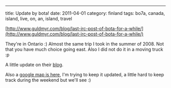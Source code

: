 ---
title: Update by bota!
date: 2011-04-01
category: finland
tags: bo7a, canada, island, live, on, an, island, travel

[http://www.guldmyr.com/blog/last-irc-post-of-bota-for-a-while/](http://www.guldmyr.com/blog/last-irc-post-of-bota-for-a-while/)

They're in Ontario :) Almost the same trip I took in the summer of 2008. Not that you have much choice going east. Also I did not do it in a moving truck :p

A little update on their [blog](http://bo7a.org/home/node/21 "on bo7a.org").

Also a [google map is here](http://goo.gl/Re8Wd  "botamap"), I'm trying to keep it updated, a little hard to keep track during the weekend but we'll see :)
